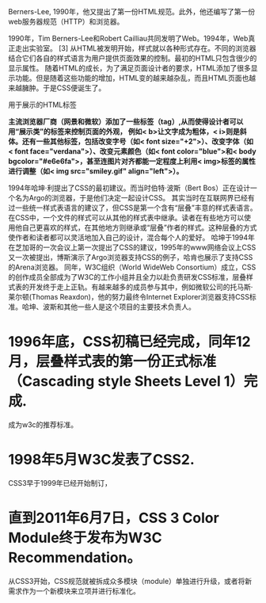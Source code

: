 
Berners-Lee, 1990年，他又提出了第一份HTML规范。此外，他还编写了第一份web服务器规范（HTTP）和浏览器。


1990年，Tim Berners-Lee和Robert Cailliau共同发明了Web。1994年，Web真正走出实验室。 [3] 
从HTML被发明开始，样式就以各种形式存在。不同的浏览器结合它们各自的样式语言为用户提供页面效果的控制。最初的HTML只包含很少的显示属性。
随着HTML的成长，为了满足页面设计者的要求，HTML添加了很多显示功能。但是随着这些功能的增加，HTML变的越来越杂乱，而且HTML页面也越来越臃肿。于是CSS便诞生了。


用于展示的HTML标签

**主流浏览器厂商（网景和微软）添加了一些标签（tag）,从而使得设计者可以用“展示类”的标签来控制页面的外观，
例如< b>让文字成为粗体，< i>则是斜体。还有一些其他标签，包括改变字号（如< font size="+2">）、改变字体（如< font face="verdana">）、改变元素颜色（如< font color="blue">和< body bgcolor="#e6e6fa">，甚至连图片对齐都能一定程度上利用< img>标签的属性进行调整（如< img src="smiley.gif" align="left">）。**




1994年哈坤·利提出了CSS的最初建议。而当时伯特·波斯（Bert Bos）正在设计一个名为Argo的浏览器，于是他们决定一起设计CSS。
其实当时在互联网界已经有过一些统一样式表语言的建议了，但CSS是第一个含有“层叠”丰意的样式表语言。在CSS中，一个文件的样式可以从其他的样式表中继承。读者在有些地方可以使用他自己更喜欢的样式，在其他地方则继承或“层叠”作者的样式。这种层叠的方式使作者和读者都可以灵活地加入自己的设计，混合每个人的爱好。
哈坤于1994年在芝加哥的一次会议上第一次提出了CSS的建议，1995年的www网络会议上CSS又一次被提出，博斯演示了Argo浏览器支持CSS的例子，哈肯也展示了支持CSS的Arena浏览器。
同年，W3C组织（World WideWeb Consortium）成立，CSS的创作成员全部成为了W3C的工作小组并且全力以赴负责研发CSS标准，层叠样式表的开发终于走上正轨。有越来越多的成员参与其中，例如微软公司的托马斯·莱尔顿(Thomas Reaxdon)，他的努力最终令Internet Explorer浏览器支持CSS标准。哈坤、波斯和其他一些人是这个项目的主要技术负责人。

# 1996年底，CSS初稿已经完成，同年12月，层叠样式表的第一份正式标准（Cascading style Sheets Level 1）完成.

成为w3c的推荐标准。


# 1998年5月W3C发表了CSS2.

CSS3早于1999年已经开始制订，

# 直到2011年6月7日，CSS 3 Color Module终于发布为W3C Recommendation。

从CSS3开始，CSS规范就被拆成众多模块（module）单独进行升级，或者将新需求作为一个新模块来立项并进行标准化。